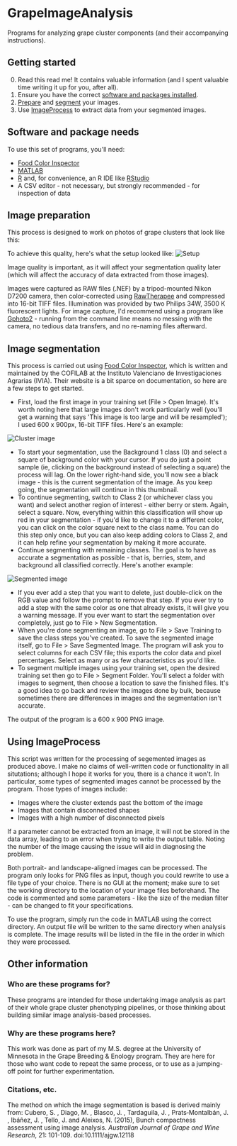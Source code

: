 # GrapeImageAnalysis
Programs for analyzing grape cluster components (and their accompanying instructions).

## Getting started
0. Read this read me!  It contains valuable information (and I spent valuable time writing it up for you, after all).
1. Ensure you have the correct [software and packages installed](https://github.umn.edu/under188/GrapeImageAnalysis/blob/master/README.md#software-and-package-needs).
2. [Prepare](https://github.umn.edu/under188/GrapeImageAnalysis/blob/master/README.md#image-preparation) and [segment](https://github.umn.edu/under188/GrapeImageAnalysis/blob/master/README.md#image-segmentation) your images.
3. Use [ImageProcess](https://github.umn.edu/under188/GrapeImageAnalysis/blob/master/README.md#using-imageprocess) to extract data from your segmented images.

## Software and package needs
To use this set of programs, you'll need:
   * [Food Color Inspector](http://www.cofilab.com/portfolio/food-color-inspector/)
   * [MATLAB](https://www.mathworks.com/products/matlab.html)
   * [R](https://www.r-project.org/) and, for convenience, an R IDE like [RStudio](https://www.rstudio.com/products/rstudio/)
   * A CSV editor - not necessary, but strongly recommended - for inspection of data
   
## Image preparation
This process is designed to work on photos of grape clusters that look like this:

To achieve this quality, here's what the setup looked like:
![Setup](https://github.umn.edu/under188/GrapeImageAnalysis/blob/master/ImageCaptureSetup.png)

Image quality is important, as it will affect your segmentation quality later (which will affect the accuracy of data extracted from those images).

Images were captured as RAW files (.NEF) by a tripod-mounted Nikon D7200 camera, then color-corrected using [RawTherapee](https://rawtherapee.com/) and compressed into 16-bit TIFF files.  Illumination was provided by two Philips 34W, 3500 K fluorescent lights.  For image capture, I'd recommend using a program like [Gphoto2](http://gphoto.org/) - running from the command line means no messing with the camera, no tedious data transfers, and no re-naming files afterward. 

## Image segmentation
This process is carried out using [Food Color Inspector](http://www.cofilab.com/portfolio/food-color-inspector/), which is written and maintained by the COFILAB at the Instituto Valenciano de Investigaciones Agrarias (IVIA).  Their website is a bit sparce on documentation, so here are a few steps to get started.

   *  First, load the first image in your training set (File > Open Image).  It's worth noting here that large images don't work particularly well (you'll get a warning that says 'This image is too large and will be resampled'); I used 600 x 900px, 16-bit TIFF files.  Here's an example: 
   
   ![Cluster image](https://github.umn.edu/under188/GrapeImageAnalysis/blob/master/GE1025_036_3_2_resize.png)
   
   * To start your segmentation, use the Background 1 class (0) and select a square of background color with your cursor.  If you do just a point sample (ie, clicking on the background instead of selecting a square) the process will lag.  On the lower right-hand side, you'll now see a black image - this is the current segmentation of the image.  As you keep going, the segmentation will continue in this thumbnail.
   * To continue segmenting, switch to Class 2 (or whichever class you want) and select another region of interest - either berry or stem.  Again, select a square.  Now, everything within this classification will show up red in your segmentation - if you'd like to change it to a different color, you can click on the color square next to the class name.  You can do this step only once, but you can also keep adding colors to Class 2, and it can help refine your segmentation by making it more accurate.  
   * Continue segmenting with remaining classes.  The goal is to have as accurate a segmentation as possible - that is, berries, stem, and background all classified correctly.  Here's another example: 
   
   ![Segmented image](https://github.umn.edu/under188/GrapeImageAnalysis/blob/master/GE1025_036_3_2_segmented_resize.png)
   
   * If you ever add a step that you want to delete, just double-click on the RGB value and follow the prompt to remove that step.  If you ever try to add a step with the same color as one that already exists, it will give you a warning message.  If you ever want to start the segmentation over completely, just go to File > New Segmentation.
   * When you're done segmenting an image, go to File > Save Training to save the class steps you've created.  To save the segmented image itself, go to File > Save Segmented Image.  The program will ask you to select columns for each CSV file; this exports the color data and pixel percentages.  Select as many or as few characteristics as you'd like.  
   * To segment multiple images using your training set, open the desired training set then go to File > Segment Folder.  You'll select a folder with images to segment, then choose a location to save the finished files.  It's a good idea to go back and review the images done by bulk, because sometimes there are differences in images and the segmentation isn't accurate.  
   
The output of the program is a 600 x 900 PNG image.

## Using ImageProcess
This script was written for the processing of segemented images as produced above.  I make no claims of well-written code or functionality in all situtations; although I hope it works for you, there is a chance it won't.  In particular, some types of segmented images cannot be processed by the program.  Those types of images include:
  * Images where the cluster extends past the bottom of the image
  * Images that contain disconnected shapes
  * Images with a high number of disconnected pixels
  
If a parameter cannot be extracted from an image, it will not be stored in the data array, leading to an error when trying to write the output table.  Noting the number of the image causing the issue will aid in diagnosing the problem.  

Both portrait- and landscape-aligned images can be processed.  The program only looks for PNG files as input, though you could rewrite to use a file type of your choice.  There is no GUI at the moment; make sure to set the working directory to the location of your image files beforehand.  The code is commented and some parameters - like the size of the median filter - can be changed to fit your specifications.

To use the program, simply run the code in MATLAB using the correct directory.  An output file will be written to the same directory when analysis is complete.  The image results will be listed in the file in the order in which they were processed.  

## Other information
### Who are these programs for?
These programs are intended for those undertaking image analysis as part of their whole grape cluster phenotyping pipelines, or those thinking about building similar image analysis-based processes.  

### Why are these programs here?
This work was done as part of my M.S. degree at the University of Minnesota in the Grape Breeding & Enology program.  They are here for those who want code to repeat the same process, or to use as a jumping-off point for further experimentation.  

### Citations, etc.
The method on which the image segmentation is based is derived mainly from:
Cubero, S. , Diago, M. , Blasco, J. , Tardaguila, J. , Prats‐Montalbán, J. , Ibáñez, J. , Tello, J. and Aleixos, N. (2015), Bunch compactness assessment using image analysis. *Australian Journal of Grape and Wine Research*, 21: 101-109. doi:10.1111/ajgw.12118
